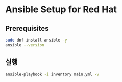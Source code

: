# Ansible Setup for Red Hat

## Prerequisites
```sh
sudo dnf install ansible -y
ansible --version
```

## 실행

```sh
ansible-playbook -i inventory main.yml -v
```
